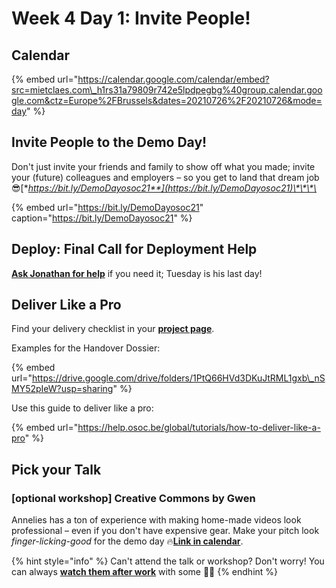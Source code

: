 # Week 4 Day 1: Invite People!

## Calendar

{% embed url="https://calendar.google.com/calendar/embed?src=mietclaes.com\_h1rs31a79809r742e5lpdpegbg%40group.calendar.google.com&ctz=Europe%2FBrussels&dates=20210726%2F20210726&mode=day" %}

## Invite People to the Demo Day!

Don't just invite your friends and family to show off what you made; invite your \(future\) colleagues and employers – so you get to land that dream job 😎[**https://bit.ly/DemoDayosoc21**](https://bit.ly/DemoDayosoc21)\*\*\*\*

{% embed url="https://bit.ly/DemoDayosoc21" caption="https://bit.ly/DemoDayosoc21" %}

## Deploy: Final Call for Deployment Help

[**Ask Jonathan for help**](https://github.com/osoc21/technical-support) if you need it; Tuesday is his last day!

## Deliver Like a Pro

Find your delivery checklist in your [**project page**](../../projects-partners/projects-partners-overview.md).

Examples for the Handover Dossier:

{% embed url="https://drive.google.com/drive/folders/1PtQ66HVd3DKuJtRML1gxb\_nSMY52pIeW?usp=sharing" %}

Use this guide to deliver like a pro:

{% embed url="https://help.osoc.be/global/tutorials/how-to-deliver-like-a-pro" %}

## Pick your Talk

### \[optional workshop\] Creative Commons by Gwen

Annelies has a ton of experience with making home-made videos look professional – even if you don't have expensive gear. Make your pitch look _finger-licking-good_ for the demo day 🔥[**Link in calendar**](week-4-day-1.md#calendar).

{% hint style="info" %}
Can't attend the talk or workshop? Don't worry! You can always [**watch them after work**](../../workshops-and-talks.md) with some 🍿🥤
{% endhint %}

